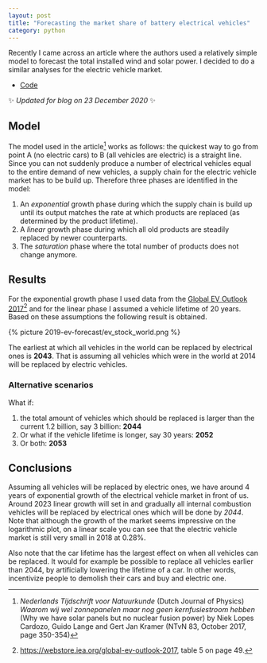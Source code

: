 ```yaml
---
layout: post
title: "Forecasting the market share of battery electrical vehicles"
category: python
---
```


Recently I came across an article where the authors used a relatively simple model to forecast the total installed wind and solar power. I decided to do a similar analyses for the electric vehicle market.

- [Code](https://github.com/Roald87/ev_forecast)

✨ *Updated for blog on 23 December 2020* ✨

## Model

The model used in the article[^1] works as follows: the quickest way to go from point A (no electric cars) to B (all vehicles are electric) is a straight line. Since you can not suddenly produce a number of electrical vehicles equal to the entire demand of new vehicles, a supply chain for the electric vehicle market has to be build up. Therefore three phases are identified in the model:
1. An _exponential_ growth phase during which the supply chain is build up until its output matches the rate at which products are replaced (as determined by the product lifetime).
2. A _linear_ growth phase during which all old products are steadily replaced by newer counterparts.
3. The _saturation_ phase where the total number of products does not change anymore.

## Results
For the exponential growth phase I used data from the [Global EV Outlook 2017](https://webstore.iea.org/global-ev-outlook-2017)[^2]  and for the linear phase I assumed a vehicle lifetime of 20 years. Based on these assumptions the following result is obtained.

{% picture 2019-ev-forecast/ev_stock_world.png %}

The earliest at which all vehicles in the world can be replaced by electrical ones is **2043**. That is assuming all vehicles which were in the world at 2014 will be replaced by electric vehicles. 

### Alternative scenarios 

What if:
1. the total amount of vehicles which should be replaced is larger than the current 1.2 billion, say 3 billion: **2044** 
2. Or what if the vehicle lifetime is longer, say 30 years: **2052**
3. Or both: **2053**

## Conclusions 

Assuming all vehicles will be replaced by electric ones, we have around 4 years of exponential growth of the electrical vehicle market in front of us. Around 2023 linear growth will set in and gradually all internal combustion vehicles will be replaced by electrical ones which will be done by *2044*. Note that although the growth of the market seems impressive on the logarithmic plot, on a linear scale you can see that the electric vehicle market is still very small in 2018 at 0.28%.

Also note that the car lifetime has the largest effect on when all vehicles can be replaced. It would for example be possible to replace all vehicles earlier than 2044, by artificially lowering the lifetime of a car. In other words, incentivize people to demolish their cars and buy and electric one.

[^1]: *Nederlands Tijdschrift voor Natuurkunde* (Dutch Journal of Physics) *Waarom wij wel zonnepanelen maar nog geen kernfusiestroom hebben* (Why we have solar panels but no nuclear fusion power) by Niek Lopes Cardozo, Guido Lange and Gert Jan Kramer (NTvN 83, October 2017, page 350-354)
[^2]: https://webstore.iea.org/global-ev-outlook-2017, table 5 on page 49.
